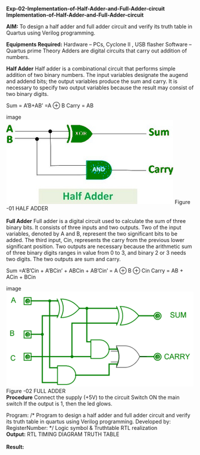 **Exp-02-Implementation-of-Half-Adder-and-Full-Adder-circuit
<br>Implementation-of-Half-Adder-and-Full-Adder-circuit**

**AIM:** To design a half adder and full adder circuit and verify its truth table in Quartus using Verilog programming.

**Equipments Required:**
Hardware – PCs, Cyclone II , USB flasher Software – Quartus prime Theory Adders are digital circuits that carry out addition of numbers.

**Half Adder**
Half adder is a combinational circuit that performs simple addition of two binary numbers. The input variables designate the augend and addend bits; the output variables produce the sum and carry. It is necessary to specify two output variables because the result may consist of two binary digits.

Sum = A’B+AB’ =A ⊕ B Carry = AB

image<br>
![](https://github.com/yuvasri2005/adder/blob/9b5dd45db75c550b2e92413844cf13b636fbb929/Images/163552156-a13e5a56-c638-4110-97d9-8896907c8d25.png) 
Figure -01 HALF ADDER
<br>   
**Full Adder**
Full adder is a digital circuit used to calculate the sum of three binary bits. It consists of three inputs and two outputs. Two of the input variables, denoted by A and B, represent the two significant bits to be added. The third input, Cin, represents the carry from the previous lower significant position. Two outputs are necessary because the arithmetic sum of three binary digits ranges in value from 0 to 3, and binary 2 or 3 needs two digits. The two outputs are sum and carry.

Sum =A’B’Cin + A’BCin’ + ABCin + AB’Cin’ = A ⊕ B ⊕ Cin Carry = AB + ACin + BCin

image<br>
![](https://github.com/yuvasri2005/adder/blob/9603fdd8371577f83708957614ed107ccddf17d1/Images/163552057-b3547877-6d07-45b4-b7e0-bcfebfad9e1d.png) 
     <br>         Figure -02 FULL ADDER
<br>
**Procedure**
Connect the supply (+5V) to the circuit Switch ON the main switch If the output is 1, then the led glows.

Program: /* Program to design a half adder and full adder circuit and verify its truth table in quartus using Verilog programming. Developed by: RegisterNumber:
*/ Logic symbol & Truthtable RTL realization
<br>
**Output:**
RTL
TIMING DIAGRAM
TRUTH TABLE
<br><br>
**Result:**
